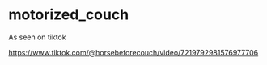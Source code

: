 # motorized_couch

As seen on tiktok

https://www.tiktok.com/@horsebeforecouch/video/7219792981576977706
